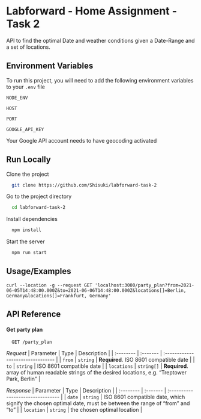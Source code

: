 # Labforward - Home Assignment - Task 2

API to find the optimal Date and weather conditions given a Date-Range and a set of locations.

## Environment Variables

To run this project, you will need to add the following environment variables to your `.env` file

`NODE_ENV`

`HOST`

`PORT`

`GOOGLE_API_KEY`

Your Google API account needs to have geocoding activated

## Run Locally

Clone the project

```bash
  git clone https://github.com/Shisuki/labforward-task-2
```

Go to the project directory

```bash
  cd labforward-task-2
```

Install dependencies

```bash
  npm install
```

Start the server

```bash
  npm run start
```

## Usage/Examples

```curl
curl --location -g --request GET 'localhost:3000/party_plan?from=2021-06-05T14:48:00.000Z&to=2021-06-06T14:48:00.000Z&locations[]=Berlin, Germany&locations[]=Frankfurt, Germany'
```

## API Reference

#### Get party plan

```http
  GET /party_plan
```

_Request_
| Parameter | Type | Description |
| :-------- | :------- | :-------------------------------- |
| `from` | `string` | **Required**. ISO 8601 compatible date |
| `to` | `string` | ISO 8601 compatible date |
| `locations` | `string[]` | **Required**. array of human readable strings of the desired locations, e.g. “Treptower Park, Berlin” |

_Response_
| Parameter | Type | Description |
| :-------- | :------- | :-------------------------------- |
| `date` | `string` | ISO 8601 compatible date, which signify the chosen optimal date, must be between the range of “from” and “to” |
| `location` | `string` | the chosen optimal location |
